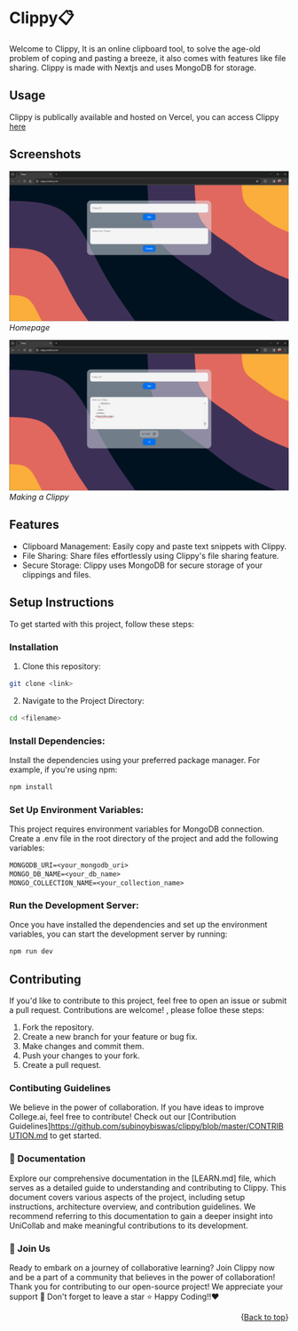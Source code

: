 # Clippy📋

Welcome to Clippy, It is an online clipboard tool, to solve the age-old problem of coping and pasting a breeze, it also comes with features like file sharing. Clippy is made with Nextjs and uses MongoDB for storage.

## Usage

Clippy is publically available and hosted on Vercel, you can access Clippy [here](https://clippy.subinoy.me/)

## Screenshots

![Homepage](screenshots/screenshot1.png)
_Homepage_

![Making a Clippy](screenshots/screenshot2.png)
_Making a Clippy_

## Features
- Clipboard Management: Easily copy and paste text snippets with Clippy.
- File Sharing: Share files effortlessly using Clippy's file sharing feature.
- Secure Storage: Clippy uses MongoDB for secure storage of your clippings and files.

## Setup Instructions

To get started with this project, follow these steps:

### Installation

 1. Clone this repository:
  ```bash
  git clone <link>
 ```
 2. Navigate to the Project Directory:
 ```bash
 cd <filename>
```

### Install Dependencies:

Install the dependencies using your preferred package manager. For example, if you're using npm:

```bash
npm install
```

### Set Up Environment Variables:

This project requires environment variables for MongoDB connection. Create a .env file in the root directory of the project and add the following variables:

```plaintext
MONGODB_URI=<your_mongodb_uri>
MONGO_DB_NAME=<your_db_name>
MONGO_COLLECTION_NAME=<your_collection_name>
```

### Run the Development Server:

Once you have installed the dependencies and set up the environment variables, you can start the development server by running:

```bash
npm run dev
```

## Contributing
If you'd like to contribute to this project, feel free to open an issue or submit a pull request. Contributions are welcome! , please folloe these steps:
 1. Fork the repository.
 2. Create a new branch for your feature or bug fix.
 3. Make changes and commit them.
 4. Push your changes to your fork.
 5. Create a pull request.

### Contibuting Guidelines 
  We believe in the power of collaboration. If you have ideas to improve College.ai, feel free to contribute! Check out our [Contribution Guidelines]https://github.com/subinoybiswas/clippy/blob/master/CONTRIBUTION.md to get started.


### 📄 Documentation

Explore our comprehensive documentation in the [LEARN.md] file, which serves as a detailed guide to understanding and contributing to Clippy. This document covers various aspects of the project, including setup instructions, architecture overview, and contribution guidelines. We recommend referring to this documentation to gain a deeper insight into UniCollab and make meaningful contributions to its development.

### 🌟 Join Us 

Ready to embark on a journey of collaborative learning? Join Clippy now and be a part of a community that believes in the power of collaboration!
Thank you for contributing to our open-source project! We appreciate your support 🚀
Don't forget to leave a star ⭐
Happy Coding!!❤️


<p align="right">{<a href="#top">Back to top</a>}</p>


